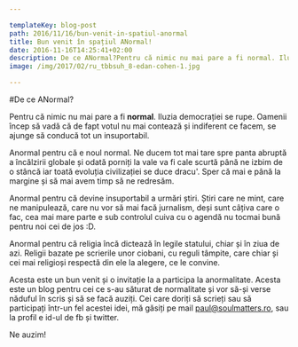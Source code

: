 ```yaml
---

templateKey: blog-post
path: 2016/11/16/bun-venit-in-spatiul-anormal
title: Bun venit în spațiul ANormal!
date: 2016-11-16T14:25:41+02:00
description: De ce ANormal?Pentru că nimic nu mai pare a fi normal. Iluzia democrației se rupe. Oamenii încep să vadă că de fapt votul nu mai contează și indiferent 
image: /img/2017/02/ru_tbbsuh_8-edan-cohen-1.jpg

---
```

#De ce ANormal?

Pentru că nimic nu mai pare a fi **normal**. Iluzia democrației se rupe. Oamenii încep să vadă că de fapt votul nu mai contează și indiferent ce facem, se ajunge să conducă tot un insuportabil. 

Anormal pentru că e noul normal. Ne ducem tot mai tare spre panta abruptă a încălzirii globale și odată porniți la vale va fi cale scurtă până ne izbim de o stâncă iar toată evoluția civilizației se duce dracu'. Sper că mai e până la margine și să mai avem timp să ne redresăm.

Anormal pentru că devine insuportabil a urmări știri. Știri care ne mint, care ne manipulează, care nu vor să mai facă jurnalism, deși sunt câțiva care o fac, cea mai mare parte e sub controlul cuiva cu o agendă nu tocmai bună pentru noi cei de jos :D.

Anormal pentru că religia încă dictează în legile statului, chiar și în ziua de azi. Religii bazate pe scrierile unor ciobani, cu reguli tâmpite, care chiar și cei mai religioși respectă din ele la alegere, ce le convine.

Acesta este un bun venit și o invitație la a participa la anormalitate. Acesta este un blog pentru cei ce s-au săturat de normalitate și vor să-și verse năduful în scris și să se facă auziți. Cei care doriți să scrieți sau să participați într-un fel acestei idei, mă găsiți pe mail paul@soulmatters.ro, sau la profil e id-ul de fb și twitter. 

Ne auzim!

